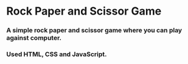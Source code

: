 # Rock Paper and Scissor Game     
### A simple rock paper and scissor game where you can play against computer.   
### Used HTML, CSS and JavaScript.
